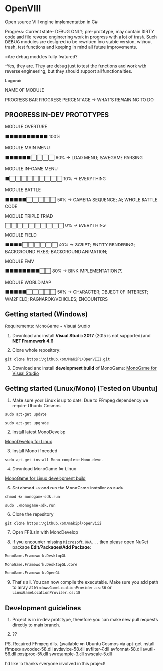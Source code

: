 # OpenVIII
Open source VIII engine implementation in C#


Progress:
Current state- DEBUG ONLY; pre-prototype, may contain DIRTY code and file reverse engineering work in progress with a lot of trash. 
Such DEBUG modules are designed to be rewritten into stable version, without trash, test functions and keeping in mind all future improvements.

=Are debug modules fully featured?

-Yes, they are. They are debug just to test the functions and work with reverse engineering, but they should support all functionalities.

Legend:

NAME OF MODULE

PROGRESS BAR PROGRESS PERCENTAGE  -> WHAT'S REMAINING TO DO


## PROGRESS IN-DEV PROTOTYPES

MODULE OVERTURE

⬛⬛⬛⬛⬛⬛⬛⬛⬛⬛ 100% 

MODULE MAIN MENU

⬛⬛⬛⬛⬛⬛⬜⬜⬜⬜ 60%  -> LOAD MENU; SAVEGAME PARSING

MODULE IN-GAME MENU

⬛⬜⬜⬜⬜⬜⬜⬜⬜⬜ 10%   -> EVERYTHING

MODULE BATTLE

⬛⬛⬛⬛⬛⬜⬜⬜⬜⬜ 50%  -> CAMERA SEQUENCE; AI; WHOLE BATTLE CODE

MODULE TRIPLE TRIAD

⬜⬜⬜⬜⬜⬜⬜⬜⬜⬜ 0%   -> EVERYTHING

MODULE FIELD

⬛⬛⬛⬛⬜⬜⬜⬜⬜⬜ 40%  -> SCRIPT; ENTITY RENDERING; BACKGROUND FIXES; BACKGROUND ANIMATION; 

MODULE FMV

⬛⬛⬛⬛⬛⬛⬛⬛⬜⬜ 80%  -> BINK IMPLEMENTATION(?)

MODULE WORLD MAP

⬛⬛⬛⬛⬛⬜⬜⬜⬜⬜ 50%   -> CHARACTER; OBJECT OF INTEREST; WM2FIELD; RAGNAROK/VEHICLES; ENCOUNTERS


## Getting started (Windows)

Requirements: MonoGame + Visual Studio

1. Download and install **Visual Studio 2017** (2015 is not supported) and **NET Framework 4.6**

2. Clone whole repository:

`git clone https://github.com/MaKiPL/OpenVIII.git`

3. Download and install **development build** of MonoGame:
[MonoGame for Visual Studio](http://teamcity.monogame.net/repository/download/MonoGame_PackagingWindows/latest.lastSuccessful/MonoGameSetup.exe?guest=1)

## Getting started (Linux/Mono) [Tested on Ubuntu]

1. Make sure your Linux is up to date. Due to FFmpeg dependency we require Ubuntu Cosmos

`sudo apt-get update`

`sudo apt-get upgrade`

2. Install latest MonoDevelop 

[MonoDevelop for Linux](https://www.monodevelop.com/download/#fndtn-download-lin)

3. Install Mono if needed

`sudo apt-get install Mono-complete Mono-devel`

4. Download MonoGame for Linux

[MonoGame for Linux development build](http://teamcity.monogame.net/repository/download/MonoGame_PackageMacAndLinux/latest.lastSuccessful/Linux/monogame-sdk.run?guest=1)

5. Set chmod +x and run the MonoGame installer as sudo

`chmod +x monogame-sdk.run`

`sudo ./monogame-sdk.run`

6. Clone the repository

`git clone https://github.com/makipl/openviii`

7. Open FF8.sln with MonoDevelop

8. If you encounter missing `Microsoft.XNA...` then please open NuGet package **Edit/Packages/Add Package**:

`MonoGame.Framework.DesktopGL`

`MonoGame.Framework.DesktopGL.Core`

`MonoGame.Framework.OpenGL`

9. That's all. You can now compile the executable. Make sure you add path to array at `WindowsGameLocationProvider.cs:36` or `LinuxGameLocationProvider.cs:18`

## Development guidelines

1. Project is in in-dev prototype, therefore you can make new pull requests directly to main branch. 

2. ??

PS. Required FFmpeg dlls. (available on Ubuntu Cosmos via apt-get install ffmpeg)
avcodec-58.dll
avdevice-58.dll
avfilter-7.dll
avformat-58.dll
avutil-56.dll
postproc-55.dll
swresample-3.dll
swscale-5.dll

I'd like to thanks everyone involved in this project!
